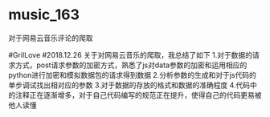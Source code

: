 # music_163
对于网易云音乐评论的爬取

#GrilLove
#2018.12.26
关于对网易云音乐的爬取，我总结了如下
1.对于数据的请求方式，post请求参数的加密方式，熟悉了js对data参数的加密和运用相应的python进行加密和模拟数据包的请求得到数据
2.分析参数的生成和对于js代码的单步调试找出相对应的参数
3.对于数据的存放的格式和数据的准确程度
4.代码中的注释正在逐渐增多，对于自己代码编写的规范正在提升，使得自己的代码更易被他人读懂

